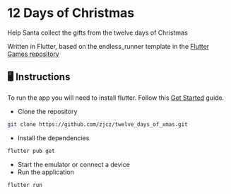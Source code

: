 # 12 Days of Christmas

Help Santa collect the gifts from the twelve days of Christmas

Written in Flutter, based on the endless_runner template in the [Flutter Games repository](https://github.com/flutter/games)

## 🖥️ Instructions

To run the app you will need to install flutter. Follow this [Get Started](https://docs.flutter.dev/get-started/install) guide.

- Clone the repository

```bash
git clone https://github.com/zjcz/twelve_days_of_xmas.git
```

- Install the dependencies

```bash
flutter pub get
```

- Start the emulator or connect a device
- Run the application

```bash
flutter run
```
